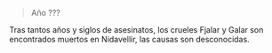 > Año ???

Tras tantos años y siglos de asesinatos, los crueles Fjalar y Galar son encontrados muertos en Nidavellir, las causas son desconocidas.